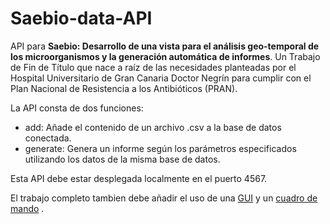 # Saebio-data-API
API para **Saebio: Desarrollo de una vista para el análisis geo-temporal de los microorganismos y la generación automática de informes**. Un Trabajo de Fin de Título que nace a raíz de las necesidades planteadas por el Hospital Universitario de Gran Canaria Doctor Negrín para cumplir con el Plan Nacional de Resistencia a los Antibióticos (PRAN).

La API consta de dos funciones: 
* add: Añade el contenido de un archivo .csv a la base de datos conectada.
* generate: Genera un informe según los parámetros especificados utilizando los datos de la misma base de datos.

Esta API debe estar desplegada localmente en el puerto 4567.

El trabajo completo tambien debe añadir el uso de una [GUI](https://github.com/WaruRobaina/saebio-gui.git) y un [cuadro de mando](https://github.com/WaruRobaina/saebio-metabase-dashboard.git) .
